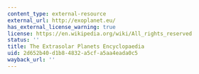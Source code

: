 ```yaml
---
content_type: external-resource
external_url: http://exoplanet.eu/
has_external_license_warning: true
license: https://en.wikipedia.org/wiki/All_rights_reserved
status: ''
title: The Extrasolar Planets Encyclopaedia
uid: 2d652b40-d1b8-4832-a5cf-a5aa4eada0c5
wayback_url: ''
---
```

